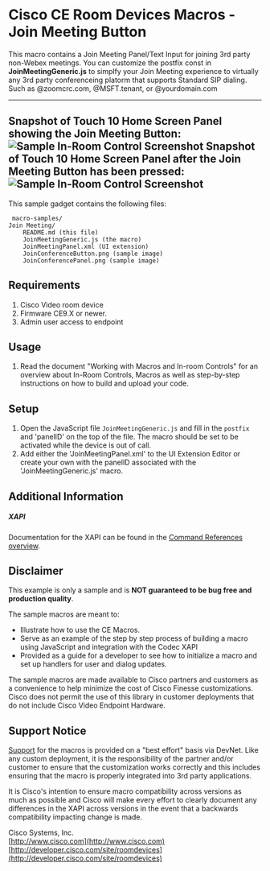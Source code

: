 # Cisco CE Room Devices Macros - Join Meeting Button
This macro contains a Join Meeting Panel/Text Input for joining 3rd party non-Webex meetings. You can customize the postfix const in __JoinMeetingGeneric.js__ to simplfy your Join Meeting experience to virtually any 3rd party conferenceing platorm that supports Standard SIP dialing.  Such as @zoomcrc.com, @MSFT.tenant, or @yourdomain.com

---
Snapshot of Touch 10 Home Screen Panel showing the Join Meeting Button:
![Sample In-Room Control Screenshot](JoinConferenceButton.png)
Snapshot of Touch 10 Home Screen Panel after the Join Meeting Button has been pressed:
![Sample In-Room Control Screenshot](JoinConferencePanel.png)
---


This sample gadget contains the following files:

     macro-samples/
	Join Meeting/
		README.md (this file)
		JoinMeetingGeneric.js (the macro)
		JoinMeetingPanel.xml (UI extension)
		JoinConferenceButton.png (sample image)
		JoinConferencePanel.png (sample image)


## Requirements
1. Cisco Video room device
2. Firmware CE9.X or newer.
4. Admin user access to endpoint

## Usage
1. Read the document "Working with Macros and In-room Controls" for an overview about In-Room Controls, Macros as well as step-by-step instructions on how to build and upload your code.


## Setup

1. Open the JavaScript file `JoinMeetingGeneric.js` and fill in the `postfix` and 'panelID' on the top of the file. The macro should be set to be activated while the device is out of call. 
2. Add either the 'JoinMeetingPanel.xml' to the UI Extension Editor or create your own with the panelID associated with the 'JoinMeetingGeneric.js' macro.

## Additional Information
##### XAPI
Documentation for the XAPI can be found in the [Command References overview](https://www.cisco.com/c/en/us/support/collaboration-endpoints/telepresence-quick-set-series/products-command-reference-list.html).

## Disclaimer
This example is only a sample and is **NOT guaranteed to be bug free and production quality**.

The sample macros are meant to:
- Illustrate how to use the CE Macros.
- Serve as an example of the step by step process of building a macro using JavaScript and integration with the Codec XAPI
- Provided as a guide for a developer to see how to initialize a macro and set up handlers for user and dialog updates.

The sample macros are made available to Cisco partners and customers as a convenience to help minimize the cost of Cisco Finesse customizations. Cisco does not permit the use of this library in customer deployments that do not include Cisco Video Endpoint Hardware.

## Support Notice
[Support](http://developer.cisco.com/site/devnet/support) for the macros is provided on a "best effort" basis via DevNet. Like any custom deployment, it is the responsibility of the partner and/or customer to ensure that the customization works correctly and this includes ensuring that the macro is properly integrated into 3rd party applications.

It is Cisco's intention to ensure macro compatibility across versions as much as possible and Cisco will make every effort to clearly document any differences in the XAPI across versions in the event that a backwards compatibility impacting change is made.

Cisco Systems, Inc.<br>
[http://www.cisco.com](http://www.cisco.com)<br>
[http://developer.cisco.com/site/roomdevices](http://developer.cisco.com/site/roomdevices)
